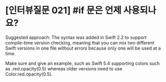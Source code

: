 # [인터뷰질문 021] #if 문은 언제 사용되나요?

Suggested approach: The syntax was added in Swift 2.2 to support compile-time version checking, meaning that you can mix two different Swift versions in one file without errors because only one will be used at a time.

Make sure and give an example, such as Swift 5.4 supporting colors such as .red.opacity(0.5) whereas older versions need to use Color.red.opacity(0.5).

